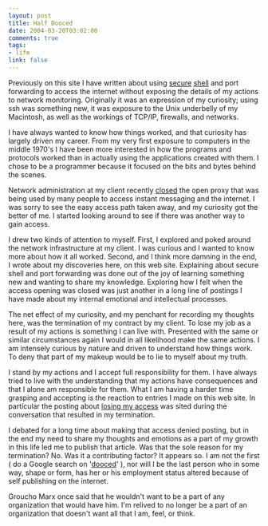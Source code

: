 ```yaml
--- 
layout: post
title: Half Dooced
date: 2004-03-20T03:02:00
comments: true
tags:
- life
link: false
---
```

Previously on this site I have written about using <a href="http://www.zanshin.net/blogs/000232.html" title="ssh">secure</a>  <a href="http://www.zanshin.net/blogs/000290.html" title="ssh II">shell</a> and port forwarding to access the internet without exposing the details of my actions to network monitoring. Originally it was an expression of my curiosity; using ssh was something new, it was exposure to the Unix underbelly of my Macintosh, as well as the workings of TCP/IP, firewalls, and networks.

I have always wanted to know how things worked, and that curiosity has largely driven my career. From my very first exposure to computers in the middle 1970's I have been more interested in how the programs and protocols worked than in actually using the applications created with them. I chose to be a programmer because it focused on the bits and bytes behind the scenes.

Network administration at my client recently <a href="http://www.zanshin.net/blogs/000381.html" title="access denied">closed</a> the open proxy that was being used by many people to access instant messaging and the internet. I was sorry to see the easy access path taken away, and my curiosity got the better of me. I started looking around to see if there was another way to gain access.

I drew two kinds of attention to myself. First, I explored and poked around the network infrastructure at my client. I was curious and I wanted to know more about how it all worked.  Second, and I think more damning in the end, I wrote about my discoveries here, on this web site. Explaining about secure shell and port forwarding was done out of the joy of learning something new and wanting to share my knowledge. Exploring how I felt when the access opening was closed was just another in a long line of postings I have made about my internal emotional and intellectual processes.

The net effect of my curiosity, and my penchant for recording my thoughts here, was the termination of my contract by my client. To lose my job as a result of my actions is something I can live with. Presented with the same or similar circumstances again I would in all likelihood make the same actions. I am intensely curious by nature and driven to understand how things work. To deny that part of my makeup would be to lie to myself about my truth.

I stand by my actions and I accept full responsibility for them. I have always tried to live with the understanding that my actions have consequences and that I alone am responsible for them. What I am having a harder time grasping and accepting is the reaction to entries I made on this web site. In particular the posting about <a href="http://www.zanshin.net/blogs/000381.html" title="access denied">losing my access</a> was sited during the conversation that resulted in my termination.

I debated for a long time about making that access denied posting, but in the end my need to share my thoughts and emotions as a part of my growth in this life led me to publish that article. Was that the sole reason for my termination? No. Was it a contributing factor? It appears so. I am not the first ( do a Google search on '<a href="http://www.dooce.com/archives/daily/02_26_2002.html" title="Collecting Unemployment">dooced</a>' ), nor will I be the last person who in some way, shape or form, has her or his employment status altered because of self publishing on the internet.

Groucho Marx once said that he wouldn't want to be a part of any organization that would have him. I'm relived to no longer be a part of an organization that doesn't want all that I am, feel, or think.
